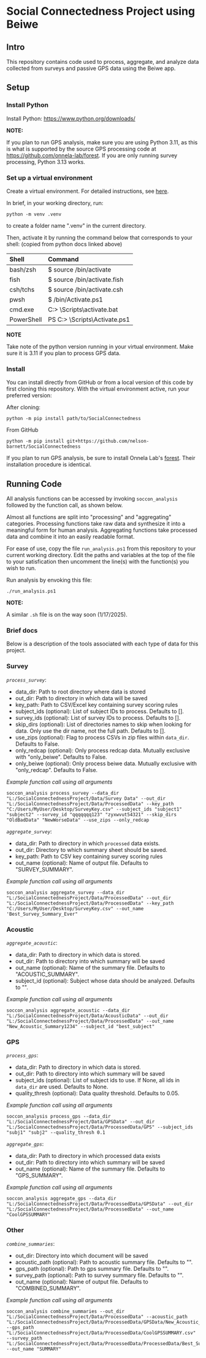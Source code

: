 # Social Connectedness Project using Beiwe 

## Intro
This repository contains code used to process, aggregate, and analyze data collected from surveys and passive GPS data using the Beiwe app.

## Setup
### Install Python
Install Python: https://www.python.org/downloads/

**NOTE:**

If you plan to run GPS analysis, make sure you are using Python 3.11, 
as this is what is supported by the source GPS processing code at https://github.com/onnela-lab/forest.
If you are only running survey processing, Python 3.13 works.

### Set up a virtual environment
Create a virtual environment. For detailed instructions, see [here](https://docs.python.org/3/library/venv.html).

In brief, in your working directory, run:

```
python -m venv .venv
```

to create a folder name ".venv" in the current directory.

Then, activate it by running the command below that corresponds to your shell:
(copied from python docs linked above)

| Shell | Command |
|:----- |:------- |  
| bash/zsh | $ source <venv>/bin/activate |
| fish | $ source <venv>/bin/activate.fish |
| csh/tchs | $ source <venv>/bin/activate.csh |
| pwsh | $ <venv>/bin/Activate.ps1 |
| cmd.exe | C:\> <venv>\Scripts\activate.bat |
| PowerShell | PS C:\> <venv>\Scripts\Activate.ps1 |

**NOTE**

Take note of the python version running in your virtual environment. Make sure it is 3.11 if you plan to process GPS data.

### Install
You can install directly from GitHub or from a local version of this code by first cloning this repository. 
With the virtual environment active, run your preferred version:

After cloning:
```console
python -m pip install path/to/SocialConnectedness
```

From GitHub
```console
python -m pip install git+https://github.com/nelson-barnett/SocialConnectedness
```

If you plan to run GPS analysis, be sure to install Onnela Lab's [forest](https://github.com/onnela-lab/forest).
Their installation procedure is identical.

## Running Code
All analysis functions can be accessed by invoking `soccon_analysis` followed by the function call, as shown below.

Almost all functions are split into "processing" and "aggregating" categories.
Processing functions take raw data and synthesize it into a meaningful form for human analysis.
Aggregating functions take processed data and combine it into an easily readable format.

For ease of use, copy the file `run_analysis.ps1` from this repository to your current working directory.
Edit the paths and variables at the top of the file to your satisfication then uncomment the line(s) with the function(s) you wish to run.

Run analysis by envoking this file:
```console
./run_analysis.ps1
```

**NOTE:**

A similar `.sh` file is on the way soon (1/17/2025).  

### Brief docs
Below is a description of the tools associated with each type of data for this project. 

### Survey
_`process_survey`_:
- data_dir: Path to root directory where data is stored
- out_dir: Path to directory in which data will be saved
- key_path: Path to CSV/Excel key containing survey scoring rules
- subject_ids (optional): List of subject IDs to process. Defaults to [].
- survey_ids (optional): List of survey IDs to process. Defaults to [].
- skip_dirs (optional): List of directories names to skip when looking for data. Only use the dir name, not the full path. Defaults to [].
- use_zips (optional): Flag to process CSVs in zip files within `data_dir`. Defaults to False.
- only_redcap (optional): Only process redcap data. Mutually exclusive with "only_beiwe". Defaults to False.
- only_beiwe (optional): Only process beiwe data. Mutually exclusive with "only_redcap". Defaults to False.

_Example function call using all arguments_

```
soccon_analysis process_survey --data_dir "L:/SocialConnectednessProject/Data/Survey Data" --out_dir "L:/SocialConnectednessProject/Data/ProcessedData" --key_path "C:/Users/MyUser/Desktop/SurveyKey.csv" --subject_ids "subject1" "subject2" --survey_id "qqqqqqq123" "zyxwvut54321" --skip_dirs "OldBadData" "NewWorseData" --use_zips --only_redcap
```

_`aggregate_survey`_:
- data_dir: Path to directory in which `processed` data exists.
- out_dir: Directory to which summary sheet should be saved.
- key_path: Path to CSV key containing survey scoring rules
- out_name (optional): Name of output file. Defaults to "SURVEY_SUMMARY".

_Example function call using all arguments_

```console
soccon_analysis aggregate_survey --data_dir "L:/SocialConnectednessProject/Data/ProcessedData" --out_dir "L:/SocialConnectednessProject/Data/ProcessedData" --key_path "C:/Users/MyUser/Desktop/SurveyKey.csv" --out_name 'Best_Survey_Summary_Ever"
```

### Acoustic
_`aggregate_acoustic`_:
- data_dir: Path to directory in which data is stored.
- out_dir: Path to directory into which summary will be saved
- out_name (optional): Name of the summary file. Defaults to "ACOUSTIC_SUMMARY".
- subject_id (optional): Subject whose data should be analyzed. Defaults to "".

_Example function call using all arguments_

```console
soccon_analysis aggregate_acoustic --data_dir "L:/SocialConnectednessProject/Data/AcousticData" --out_dir "L:/SocialConnectednessProject/Data/ProcessedData" --out_name "New_Acoustic_Summary1234" --subject_id "best_subject"
```

### GPS
_`process_gps`_:
- data_dir: Path to directory in which data is stored.
- out_dir: Path to directory into which summary will be saved
- subject_ids (optional): List of subject ids to use. If None, all ids in `data_dir` are used. Defaults to None.
- quality_thresh (optional): Data quality threshold. Defaults to 0.05.

_Example function call using all arguments_

```console
soccon_analysis process_gps --data_dir "L:/SocialConnectednessProject/Data/GPSData" --out_dir "L:/SocialConnectednessProject/Data/ProcessedData/GPS" --subject_ids "subj1" "subj2" --quality_thresh 0.1
```

_`aggregate_gps`_:
- data_dir: Path to directory in which processed data exists
- out_dir: Path to directory into which summary will be saved
- out_name (optional): Name of the summary file. Defaults to "GPS_SUMMARY".

_Example function call using all arguments_

```
soccon_analysis aggregate_gps --data_dir "L:/SocialConnectednessProject/Data/ProcessedData/GPSData" --out_dir "L:/SocialConnectednessProject/Data/ProcessedData" --out_name "CoolGPSSUMMARY"
```

### Other
_`combine_summaries`_:
- out_dir: Directory into which document will be saved
- acoustic_path (optional): Path to acoustic summary file. Defaults to "".
- gps_path (optional): Path to gps summary file. Defaults to "".
- survey_path (optional): Path to survey summary file. Defaults to "".
- out_name (optional): Name of output file. Defaults to "COMBINED_SUMMARY".

_Example function call using all arguments_

```
soccon_analysis combine_summaries --out_dir "L:/SocialConnectednessProject/Data/ProcessedData" --acoustic_path "L:/SocialConnectednessProject/Data/ProcessedData/GPSData/New_Acoustic_Summary1234.xlsx" --gps_path "L:/SocialConnectednessProject/Data/ProcessedData/CoolGPSSUMMARY.csv" --survey_path "L:/SocialConnectednessProject/Data/ProcessedData/ProcessedData/Best_Survey_Summary_Ever.xlsx" --out_name "SUMMARY"
```
